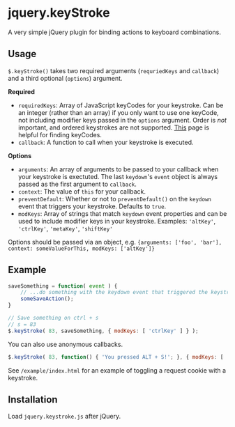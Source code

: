 # jquery.keyStroke

A very simple jQuery plugin for binding actions to keyboard combinations.

## Usage

`$.keyStroke()` takes two required arguments (`requriedKeys` and `callback`) and a third optional (`options`) argument.

**Required**
* `requiredKeys`: Array of JavaScript keyCodes for your keystroke.  Can be an integer (rather than an array) if you only want to use one keyCode, not including modifier keys passed in the `options` argument.  Order is *not* important, and ordered keystrokes are not supported.  [This](http://www.w3.org/2002/09/tests/keys.html) page is helpful for finding keyCodes.
* `callback`: A function to call when your keystroke is executed.

**Options**
* `arguments`: An array of arguments to be passed to your callback when your keystroke is exectuted.  The last `keydown`'s `event` object is always passed as the first argument to `callback`.
* `context`: The value of `this` for your callback.
* `preventDefault`: Whether or not to `preventDefault()` on the `keydown` event that triggers your keystroke. Defaults to `true`.
* `modKeys`: Array of strings that match `keydown` event properties and can be used to include modifier keys in your keystroke.  Examples: `'altKey'`, `'ctrlKey'`, `'metaKey'`, `'shiftKey'`

Options should be passed via an object, e.g. `{arguments: ['foo', 'bar'], context: someValueForThis, modKeys: ['altKey']}`

## Example

```javascript
saveSomething = function( event ) {
	// ...do something with the keydown event that triggered the keystroke
	someSaveAction();
}

// Save something on ctrl + s
// s = 83
$.keyStroke( 83, saveSomething, { modKeys: [ 'ctrlKey' ] } );
```

You can also use anonymous callbacks.

```javascript
$.keyStroke( 83, function() { 'You pressed ALT + S!'; }, { modKeys: [ 'altKey' ] } );
```

See `/example/index.html` for an example of toggling a request cookie with a keystroke.

## Installation

Load `jquery.keystroke.js` after jQuery.
